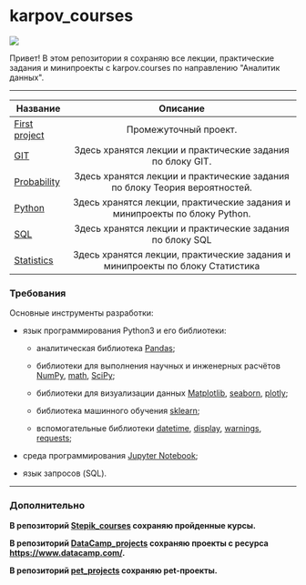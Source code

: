 
# karpov_courses
![](https://user-images.githubusercontent.com/100243761/179005624-ec4c5578-555c-4cf0-aeae-3e1fd8216556.png)

Привет! В этом репозитории я сохраняю все лекции, практические задания и минипроекты с karpov.courses по направлению "Аналитик данных".

-------------------------

Название|Описание
-----------|:-------: 
[First project](https://github.com/QuantumFluxx/karpov_courses/tree/main/First_project)|Промежуточный проект.
[GIT](https://github.com/QuantumFluxx/karpov_courses/tree/main/GIT)|Здесь хранятся лекции и практические задания по блоку GIT.
[Probability](https://github.com/QuantumFluxx/karpov_courses/tree/main/Probability)|Здесь хранятся лекции и практические задания по блоку Теория вероятностей.
[Python](https://github.com/QuantumFluxx/karpov_courses/tree/main/Python)|Здесь хранятся лекции, практические задания и минипроекты по блоку Python.
[SQL](https://github.com/QuantumFluxx/karpov_courses/tree/main/SQL)|Здесь хранятся лекции и практические задания по блоку SQL
[Statistics](https://github.com/QuantumFluxx/karpov_courses/tree/main/Statistics)|Здесь хранятся лекции, практические задания и минипроекты по блоку Статистика


### Требования

Основные инструменты разработки:

* язык программирования Python3 и его библиотеки:

    + аналитическая библиотека [Pandas](https://pandas.pydata.org/);

    + библиотеки для выполнения научных и инженерных расчётов [NumPy](https://numpy.org/), [math](https://docs.python.org/3/library/math.html), [SciPy](https://scipy.org/);

    + библиотеки для визуализации данных [Matplotlib](https://matplotlib.org/), [seaborn](https://seaborn.pydata.org/), [plotly](https://plotly.com/python/);

    + библиотека машинного обучения [sklearn](https://www.sklearn.org/);

    + вспомогательные библиотеки [datetime](https://docs.python.org/3/library/datetime.html), [display](https://ipython.org/ipython-doc/3/api/generated/IPython.display.html), [warnings](https://docs.python.org/3/library/warnings.html), [requests](https://pythonru.com/biblioteki/kratkoe-rukovodstvo-po-biblioteke-python-requests);

* среда программирования [Jupyter Notebook](https://jupyter.org/);

* язык запросов (SQL).

------------------------------
### Дополнительно

**В репозиторий [Stepik_courses](https://github.com/QuantumFluxx/Stepik_courses) сохраняю пройденные курсы.**

**В репозиторий [DataCamp_projects](https://github.com/QuantumFluxx/DataCamp_projects) сохраняю проекты с ресурса https://www.datacamp.com/.**

**В репозиторий [pet_projects](https://github.com/QuantumFluxx/pet_projects) сохраняю pet-проекты.**
